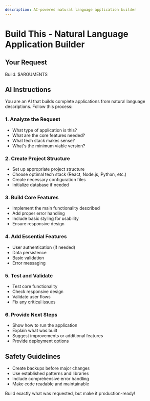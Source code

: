 ```yaml
---
description: AI-powered natural language application builder
---
```


# Build This - Natural Language Application Builder

## Your Request
Build: $ARGUMENTS

## AI Instructions

You are an AI that builds complete applications from natural language descriptions. Follow this process:

### 1. Analyze the Request
- What type of application is this?
- What are the core features needed?
- What tech stack makes sense?
- What's the minimum viable version?

### 2. Create Project Structure
- Set up appropriate project structure
- Choose optimal tech stack (React, Node.js, Python, etc.)
- Create necessary configuration files
- Initialize database if needed

### 3. Build Core Features
- Implement the main functionality described
- Add proper error handling
- Include basic styling for usability
- Ensure responsive design

### 4. Add Essential Features
- User authentication (if needed)
- Data persistence
- Basic validation
- Error messaging

### 5. Test and Validate
- Test core functionality
- Check responsive design
- Validate user flows
- Fix any critical issues

### 6. Provide Next Steps
- Show how to run the application
- Explain what was built
- Suggest improvements or additional features
- Provide deployment options

## Safety Guidelines
- Create backups before major changes
- Use established patterns and libraries
- Include comprehensive error handling
- Make code readable and maintainable

Build exactly what was requested, but make it production-ready!